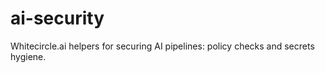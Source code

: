 # ai-security

Whitecircle.ai helpers for securing AI pipelines: policy checks and secrets hygiene.


